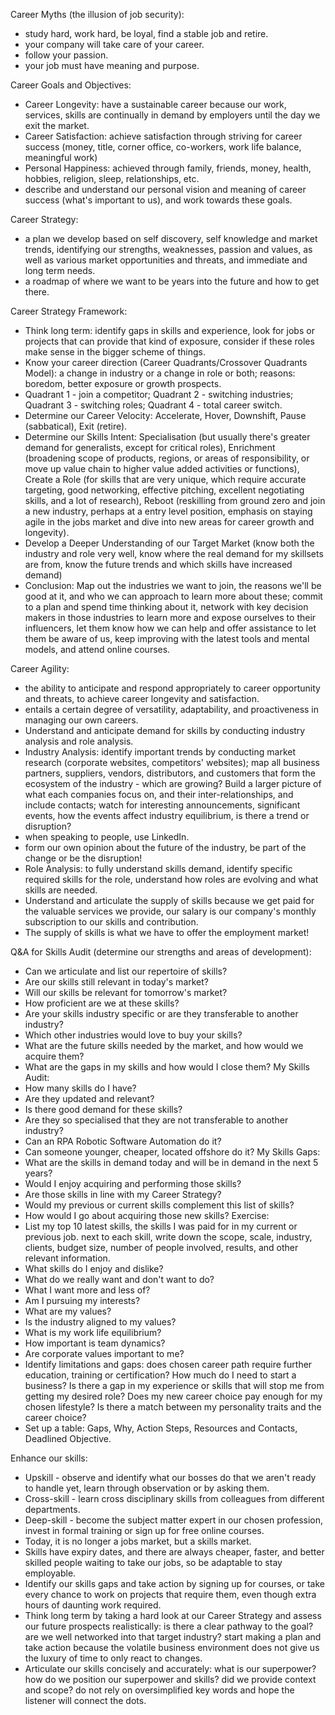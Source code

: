Career Myths (the illusion of job security):
- study hard, work hard, be loyal, find a stable job and retire.
- your company will take care of your career.
- follow your passion.
- your job must have meaning and purpose.

Career Goals and Objectives:
- Career Longevity: have a sustainable career because our work, services, skills are continually in demand by employers until the day we exit the market.
- Career Satisfaction: achieve satisfaction through striving for career success (money, title, corner office, co-workers, work life balance, meaningful work)
- Personal Happiness: achieved through family, friends, money, health, hobbies, religion, sleep, relationships, etc.
- describe and understand our personal vision and meaning of career success (what's important to us), and work towards these goals.

Career Strategy:
- a plan we develop based on self discovery, self knowledge and market trends, identifying our strengths, weaknesses, passion and values, as well as various market opportunities and threats, and immediate and long term needs.
- a roadmap of where we want to be years into the future and how to get there.

Career Strategy Framework:
- Think long term: identify gaps in skills and experience, look for jobs or projects that can provide that kind of exposure, consider if these roles make sense in the bigger scheme of things.
- Know your career direction (Career Quadrants/Crossover Quadrants Model): a change in industry or a change in role or both; reasons: boredom, better exposure or growth prospects.
- Quadrant 1 - join a competitor; Quadrant 2 - switching industries; Quadrant 3 - switching roles; Quadrant 4 - total career switch.
- Determine our Career Velocity: Accelerate, Hover, Downshift, Pause (sabbatical), Exit (retire).
- Determine our Skills Intent: Specialisation (but usually there's greater demand for generalists, except for critical roles), Enrichment (broadening scope of products, regions, or areas of responsibility, or move up value chain to higher value added activities or functions), Create a Role (for skills that are very unique, which require accurate targeting, good networking, effective pitching, excellent negotiating skills, and a lot of research), Reboot (reskilling from ground zero and join a new industry, perhaps at a entry level position, emphasis on staying agile in the jobs market and dive into new areas for career growth and longevity).
- Develop a Deeper Understanding of our Target Market (know both the industry and role very well, know where the real demand for my skillsets are from, know the future trends and which skills have increased demand)
- Conclusion: Map out the industries we want to join, the reasons we'll be good at it, and who we can approach to learn more about these; commit to a plan and spend time thinking about it, network with key decision makers in those industries to learn more and expose ourselves to their influencers, let them know how we can help and offer assistance to let them be aware of us, keep improving with the latest tools and mental models, and attend online courses.

Career Agility:
- the ability to anticipate and respond appropriately to career opportunity and threats, to achieve career longevity and satisfaction.
- entails a certain degree of versatility, adaptability, and proactiveness in managing our own careers.
- Understand and anticipate demand for skills by conducting industry analysis and role analysis.
- Industry Analysis: identify important trends by conducting market research (corporate websites, competitors' websites); map all business partners, suppliers, vendors, distributors, and customers that form the ecosystem of the industry - which are growing?  Build a larger picture of what each companies focus on, and their inter-relationships, and include contacts; watch for interesting announcements, significant events, how the events affect industry equilibrium, is there a trend or disruption?
- when speaking to people, use LinkedIn.
- form our own opinion about the future of the industry, be part of the change or be the disruption!
- Role Analysis: to fully understand skills demand, identify specific required skills for the role, understand how roles are evolving and what skills are needed.
- Understand and articulate the supply of skills because we get paid for the valuable services we provide, our salary is our company's monthly subscription to our skills and contribution.
- The supply of skills is what we have to offer the employment market!

Q&A for Skills Audit (determine our strengths and areas of development):
- Can we articulate and list our repertoire of skills?
- Are our skills still relevant in today's market?
- Will our skills be relevant for tomorrow's market?
- How proficient are we at these skills?
- Are your skills industry specific or are they transferable to another industry?
- Which other industries would love to buy your skills?
- What are the future skills needed by the market, and how would we acquire them?
- What are the gaps in my skills and how would I close them?
My Skills Audit:
- How many skills do I have?
- Are they updated and relevant?
- Is there good demand for these skills?
- Are they so specialised that they are not transferable to another industry?
- Can an RPA Robotic Software Automation do it?
- Can someone younger, cheaper, located offshore do it?
My Skills Gaps:
- What are the skills in demand today and will be in demand in the next 5 years?
- Would I enjoy acquiring and performing those skills?
- Are those skills in line with my Career Strategy?
- Would my previous or current skills complement this list of skills?
- How would I go about acquiring those new skills?
Exercise:
- List my top 10 latest skills, the skills I was paid for in my current or previous job.  next to each skill, write down the scope, scale, industry, clients, budget size, number of people involved, results, and other relevant information.
- What skills do I enjoy and dislike?
- What do we really want and don't want to do?
- What I want more and less of?
- Am I pursuing my interests?
- What are my values?
- Is the industry aligned to my values?
- What is my work life equilibrium?
- How important is team dynamics?
- Are corporate values important to me?
- Identify limitations and gaps: does chosen career path require further education, training or certification?  How much do I need to start a business?  Is there a gap in my experience or skills that will stop me from getting my desired role?  Does my new career choice pay enough for my chosen lifestyle?  Is there a match between my personality traits and the career choice?
- Set up a table: Gaps, Why, Action Steps, Resources and Contacts, Deadlined Objective.

Enhance our skills:
- Upskill - observe and identify what our bosses do that we aren't ready to handle yet, learn through observation or by asking them.
- Cross-skill - learn cross disciplinary skills from colleagues from different departments.
- Deep-skill - become the subject matter expert in our chosen profession, invest in formal training or sign up for free online courses.
- Today, it is no longer a jobs market, but a skills market.
- Skills have expiry dates, and there are always cheaper, faster, and better skilled people waiting to take our jobs, so be adaptable to stay employable.
- Identify our skills gaps and take action by signing up for courses, or take every chance to work on projects that require them, even though extra hours of daunting work required.
- Think long term by taking a hard look at our Career Strategy and assess our future prospects realistically: is there a clear pathway to the goal?  are we well networked into that target industry?  start making a plan and take action because the volatile business environment does not give us the luxury of time to only react to changes.
- Articulate our skills concisely and accurately: what is our superpower?  how do we position our superpower and skills?  did we provide context and scope?  do not rely on oversimplified key words and hope the listener will connect the dots.
